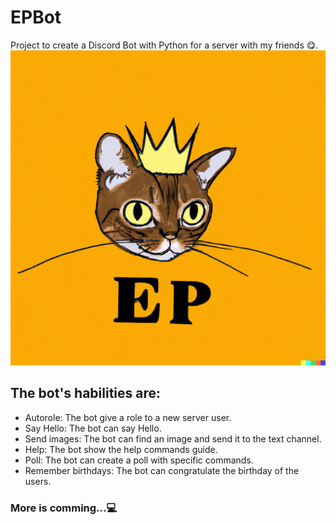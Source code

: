 # EPBot
Project to create a Discord Bot with Python for a server with my friends 😋.
![plot](./media/logo.png)
## The bot's habilities are:
* Autorole: The bot give a role to a new server user.
* Say Hello: The bot can say Hello.
* Send images: The bot can find an image and send it to the text channel.
* Help: The bot show the help commands guide.
* Poll: The bot can create a poll with specific commands.
* Remember birthdays: The bot can congratulate the birthday of the users.
### More is comming...💻